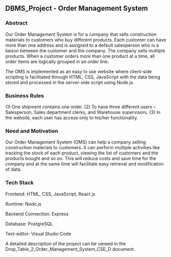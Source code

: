 ## DBMS_Project - Order Management System

### Abstract
Our Order Management System is for a company that sells construction materials to customers who buy different products. Each customer can have more than one address and is assigned to a default salesperson who is a liaison between the customer and the company. The company sells multiple products. When a customer orders more than one product at a time, all order items are logically grouped in an order line. 

The OMS is implemented as an easy to use website where client-side scripting is facilitated through HTML, CSS, JavaScript with the data being stored and processed in the server-side script using Node.js.

### Business Rules
(1) One shipment contains one order.
(2) To have three different users – Salesperson, Sales department clerks, and Warehouse supervisors.
(3) In the website, each user has access only to his/her functionality.

### Need and Motivation
Our Order Management System (OMS) can help a company selling construction materials to customers. It can perform multiple activities like tracking the stock of each product, viewing the list of customers and the products bought and so on. This will reduce costs and save time for the company and at the same time will facilitate easy retrieval and modification of data.

### Tech Stack
Frontend: HTML, CSS, JavaScript, React js

Runtime: Node.js

Backend Connection: Express

Database: PostgreSQL

Text-editor: Visual Studio Code


A detailed description of the project can be viewed in the Drop_Table_2_Order_Management_System_CSE_D document.
